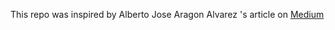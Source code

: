 This repo was inspired by Alberto Jose Aragon Alvarez
's article on [Medium](https://medium.com/alturasoluciones/eslint-basic-configuration-18b2109d98ec)
